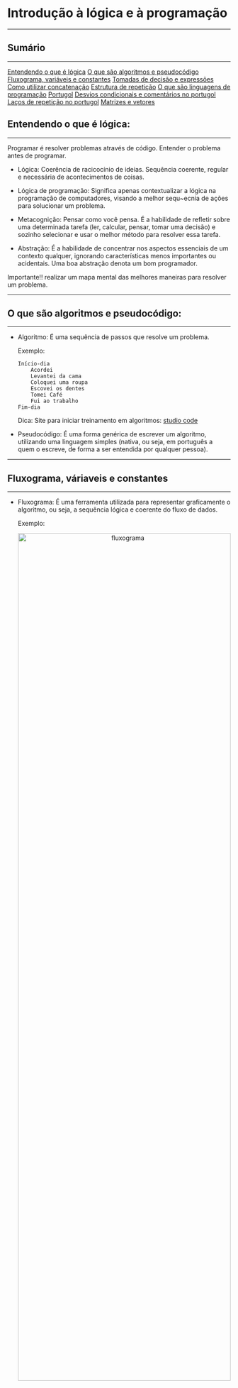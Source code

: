 # Introdução à lógica e à programação
*******

## Sumário
*******

[Entendendo o que é lógica](#entendendo-o-que-é-lógica)
[O que são algoritmos e pseudocódigo](#o-que-são-algoritmos-e-pseudocódigo)
[Fluxograma, variáveis e constantes](#fluxograma-váriaveis-e-constantes)
[Tomadas de decisão e expressões](#tomadas-de-decisão-e-expressões)
[Como utilizar concatenação](#como-utilizar-concatenação)
[Estrutura de repetição](#estrutura-de-repetição)
[O que são linguagens de programação](#o-que-são-linguagens-de-programação)
[Portugol](#portugol)
[Desvios condicionais e comentários no portugol](#desvios-condicionais-e-comentários-no-portugol)
[Laços de repetição no portugol](#laços-de-repetição-no-portugol)
[Matrizes e vetores](#matrizes-e-vetores)


## Entendendo o que é lógica:
*******
Programar é resolver problemas através de código. Entender o problema antes de programar.

- Lógica: Coerência de racicocínio de ideias. Sequência coerente, regular e necessária de acontecimentos de coisas.

- Lógica de programação: Significa apenas contextualizar a lógica na programação de computadores, visando a melhor sequ~ecnia de ações para solucionar um problema.

- Metacognição: Pensar como você pensa. É a habilidade de refletir sobre uma determinada tarefa (ler, calcular, pensar, tomar uma decisão) e sozinho selecionar e usar o melhor método para resolver essa tarefa.

- Abstração: É a habilidade de concentrar nos aspectos essenciais de um contexto qualquer, ignorando características menos importantes ou acidentais. Uma boa abstração denota um bom programador.

Importante!! realizar um mapa mental das melhores maneiras para resolver um problema.

*******
## O que são algoritmos e pseudocódigo:
*******
- Algoritmo: É uma sequência de passos que resolve um problema.

    Exemplo:

    ```
    Início-dia
        Acordei
        Levantei da cama
        Coloquei uma roupa
        Escovei os dentes
        Tomei Café
        Fui ao trabalho
    Fim-dia
    ```

    Dica: Site para iniciar treinamento em algoritmos: [studio code]

- Pseudocódigo: É uma forma genérica de escrever um algoritmo, utilizando uma linguagem simples (nativa, ou seja, em português a quem o escreve, de forma a ser entendida por qualquer pessoa).

*******
## Fluxograma, váriaveis e constantes
*******
- Fluxograma: É uma ferramenta utilizada para representar graficamente o algoritmo, ou seja, a sequência lógica e coerente do fluxo de dados.

    Exemplo:

	<p align="center">
 		<img src="figuras/fig_fluxograma.png?raw=true" alt="fluxograma" width="100%" height="70%" />
	</p>

    Exemplos de sites para criar fluxogramas:

    [diagrams]: diagrams.net/draw.io é uma pilha de tecnologia de código aberto para criar aplicativos de diagramação e o software de diagramação de usuário final baseado em navegador mais usado no mundo.
    [flowgorithm]: Flowgorithm é uma linguagem de programação gratuita para iniciantes baseada em fluxogramas gráficos simples.

- Varáveis: Uma variável é um objeto (uma posição, frequente lozalizada na memória) capaz de reter e representar um valor ou expressão.
  
    Tipos de variáveis:
    - Númericas;
    - Caracteres;
    - Alfanúmericas ou lógicas.

- Constantes: São valores imutáveis e não são alterados durante a vida útil do programa.
  
*******
## Tomadas de decisão e expressões
*******
- Expressões aritméticas: São expressões que utilizam operadores aritméticos e funções aritméticas envolvendo constantes e variáveis.

    Operadores aritméticos:

    | Operação  | Simbolo |
    | ------------- | - |
    | Soma          | + |
    | Subtração     | - |
    | Multiplicação | * |
    | Divisão       | / |
    | Potenciação   | ^ |
    | Porcentagem   | % |

- Expressões literais: São expressões com constantes e/ou variáveis  que tem como resultado valores literais. Iremos utilizar as expressões literais na atribuição de valor para uma variável ou constante.

    Exemplo:

    ```
    nome = "Jacivaldo Carvalho"
    media = (nota_1 + nota_2)/2

    ```
    Podemos observar que o nome recebe uma atribuição com nome "Jacivaldo Carvalho", e media recebe a média (operação) de uma expressão matemática.

- Operadores relacionais: São compostas por outras expressões ou variáveis numéricas com operadores relacionais. As expressões relacionais retornam valores lógicos (verdadeiro/falso).

    | Simbolo | Nome do Operador |     Exemplo  |       Significado         |
    | --------| ---------------- | ------------ | ------------------------- |
    |    >    |     Maior que    |     x > y    | x é maior que y?          | 
    |    >=   |   Maior ou igual |     x > =y   | x é maior ou igual a y?   | 
    |    <    |     Menor que    |     x < y    | x é menor que y?          |
    |    <=   |   Menor ou igual |     x<= y   | x é menor ou igual a y?    |  
    |    ==   |      Igualdade   |     x == y   | x é igual a y?            |
    |    !=   |   Diferente de   |     x != y   | x é diferente de y?       |  

- Tomadas de decisão: Quando escrevemos programas, geralmente ocorre a necessidade de decidir o que fazer dependendo de alguma condição encontrada durante a execução.
  
    Exemplo:
	<p align="center">
 		<img src="figuras/fig_tomada_decisao.png?raw=true" alt="fluxograma tomada de decisão" width="1000%" height="70%" />
	</p>


    Neste exemplo, podemos observar a tomada de decisão quando o cliente informa se tem ou não cartão, em caso de haver um cartão para compra, há uma sentença verdadeira, caso não, é exibido uma mensagem "Infelizmente só realizamos vendas por cartão de crédito".

*******
## Como utilizar concatenação
*******
Concatenação é um termo usado em computação para designar a operação de unir o conteúdo de duas strings, onde string é uma sequência de caracteres.

*******
## Estrutura de repetição
*******
Dentro da lógica de programação é uma estrutura que permite executar mais de uma vez o mesmo comando ou conjunto de comandos, de acordo com uma condição ou com um contador.

Exemplo:

<p align="center">
 		<img src="figuras/fig_estrutura_de_repeticao.png?raw=true" alt="fluxograma estrutura de repetição" width="100%" height="70%" />
</p>




Nesse exemplo, temos uma estrutura de repetição que simula um contador com intervalo de 1 (número) a 10 (limite), onde enquanto o número <= limite a  expressão é verdadeira, e é incrementado para o próximo valor através de número = número + 1.

*******
## O que são linguagens de programação
*******

É uma linguagem escrita e formal que especifica um conjunto de instruções e regras usadas para gerar programas (software). Um software pode ser desenvolvido para rodar em um computador, dispositivo móvel ou em qualquer equipamento que permite sua execução.

A função das linguagens de programação é servir de um meio de comunicação entre computadores e humanos.

Tipos de linguagens:

  - Alto nível: Essas são aquelas cuja sintaxe se aproxima mais da nossa linguagem e se distanciam mais da linguagem de máquina. Exemplo: C, Java, Python, dentre outros.
  
  - Baixo nível: É aquela que se aproxima mais da linguagem de máquina. Essas são as que você precisa ter o conhecimento direto da arquitetura do computador para fazer alguma coisa. Exemplo: Assembly.

- Compiladas: É uma linguagem de programação em que o código fonte é executado diretamente pelo sistema operacional ou pelo processador, após ser traduzido por meio de um processo chamado compilação. Exemplos: C, C#, Delphi, dentre outros.
   
- Interpretadas: É uma linguagem de programação em que o código fonte é executado por um programa de computador chamado interpretador que em seguida é executado pelo sistema operacional ou processador. Exemplos: Java Script, PHP, dentre outros.
*******
## Portugol
*******
Portugol é uma pseudolinguagem que permite ao leitor desenvolver algoritmos estruturados em português de forma simples e intuitiva, independentemente de linguagem de programação.

Exemplo de IDE para aprender portugol é o [portugol studio] ou [portugol studio versão web] que ajuda a dominar lógica de programação.

Exemplo de pseudolinguagem em portugol.

```
programa{
    funcao inicio(){
        escreva("Olá Mundo")
    }
}
```
Outro exemplo que calcula a média e o total de vendas de um funcionário do período de Janeiro a Abril:

```
programa {
	funcao inicio() {
		real venda_jan, venda_fev, venda_mar, venda_abr, total, media
		cadeia vendedor
		
		escreva("Digite o nome do vendedor:")
		leia(vendedor)
		
		escreva("Digite a venda de Janeiro:")
		leia(venda_jan)
		escreva("Digite a venda de Fevereiro:")
		leia(venda_fev)
		escreva("Digite a venda de Março:")
		leia(venda_mar)
		escreva("Digite a venda de Abril:")
		leia(venda_abr)
		
		total = venda_jan + venda_fev + venda_mar + venda_abr
		
		media = total/4
		
		escreva("O vendedor " +vendedor+ " obteve uma média de vendas de janeiro a abril de R$ " +media+ " de um total de R$" +total )
	}
}
```
*******
## Desvios condicionais e comentários no portugol
*******
Esxiste uma palavra reservada em portugol que é o **se**, a condição a ser testada entre parenteses e as instruções que devem ser executadas entre chaves caso o desvio seja **verdadeiro**. Agora se a condição for **falsa** um outro conjunto de comandos deve ser executado, nesse caso, o **se-nao**.

No exemplo a seguir temos desvios que verificam se um aluno foi aprovado ou reprovado. Também temos a inserção de // que denota um comentário em portugol.

```
// Desvio para verificar se o aluno é aprovado ou não.

// Se maior que 7, aluno aprovado.
se(media>=7){
    escreva("Parabéns!! Você foi aprovado!!!")
}

// Se menor que 7, aluno reprovado.
senao{
    ecreva("Infelizmente você foi reprovado!")
}
```
Pode-se também realizar um conjunto de condições **se**, onde o programa solicita uma opção do usuário e retorna a escolha do mesmo. Nota que utilizamos o \n para quebrar uma linha durante a execução do programa.

```
programa {
	funcao inicio() {
		escreva(" Escolha um APP: 1-Netflix 2-AmazonPrime 3-HBOGO 4-Sair")
		inteiro menu = 0
		
		escreva("\nSua opção:")
		leia (menu)
		
		se (menu == 1){
		    escreva("Ok!! Abrir Netflix")
		}
		
		se (menu == 2){
		    escreva("Ok!! Abrir Amazo Prime")
		}
		
		se (menu == 3){
		    escreva("Ok!! Abrir HBO GO")
		}
		
		se (menu == 4){
		    escreva("Saindo do menu ... ")
		}
	}
}

```
Outra opção para o exemplo anterior é utilizar o **caso** que é uma forma mais elegante e recomendável nesses casos.

```
programa {
	funcao inicio() {
		escreva(" Escolha um APP: 1-Netflix 2-AmazonPrime 3-HBOGO 4-Sair")
		inteiro menu = 0
		
		escreva("\nEscolha sua opção:")
		leia (menu)
		
		escolha (menu){
		    caso 1: // testa se o valor é igual a 1
		    escreva("Ok!! Abrir Netflix")
		    pare
		    
		    caso 2: // testa se o valor é igual a 2
		    escreva("Ok!! Abrir Amazo Prime")
		    pare
		    
		    caso 3: // testa se o valor é igual a 3
		    escreva("Ok!! Abrir HBO GO")
		    pare
		    
		    caso 4: // testa se o valor é igual a 4
		    escreva("Saindo do menu ... ")
		    
		    caso contrario:
		    escreva("Você deve escolher as opções de 1 a 4 ...")
		}
		
	}
}
```
*******
## Laços de repetição no portugol
*******
Dentro da lógica de programação é uma estrutura que permite executar mais de uma vez o mesmo comando ou conjunto de comandos, de acordo com uma condição ou com um contador.

O exemplo a seguir utiliza o laço de repetição **faca** do portugol enquanto a condição é atendida em **enquanto**.

```
programa {
	funcao inicio() {
		
		inteiro contador,limite,tabuada,resultado
		
		// inicializa as variáveis.
		contador = 0
		limite = 10
		tabuada = 0
		
		escreva ("Digite a tabuada que deseja calcula:")
		leia(tabuada)
		
		faca{
		    
		    resultado = tabuada*contador
		    escreva(tabuada + " x " + contador + " = " +resultado+ "\n")
		    
		    contador = contador + 1 // ou contador ++
		    
		}enquanto(contador <= limite)
		
	}
}
```
*******
## Matrizes e vetores
*******
Uma matriz é uma coleção de variáveis de mesmo tipo, acessíveis com um único nome e armazenados contiguamente na memória. A individualização de cada variável de um vetor é feita através de uso de índices. Os vetores são matrizes de uma só dimensão.

No primeiro exemplo, temos um código com um vetor unidimensional onde imprime na tela o vetor frutas emq ue cada índice é atribuido uma fruta.

```
\\ Exemplo 1
programa {
	funcao inicio() {
		
		cadeia frutas[4]
		inteiro contador = 0
		
		frutas[0] = "Maçã"
		frutas[1] = "Pêra"
		frutas[2] = "Uva"
		frutas[3] = "Jaca"
		
		faca{
		    
		    escreva(frutas[contador]+"\n")
		    contador ++
		    
		}enquanto(contador <= 3)
		
	}
}

```
No exemplo 2, criamos uma matriz cesta que é atribuido a cada linha uma fruta e a quantidade. O programa imprime o nome da fruta e sua quantidade na cesta.

```
\\ Exemplo 2
programa {
	funcao inicio() {
	    
	    inteiro contador = 0
		
		cadeia cesta[][]={ {"Pêra","100"}, {"Jaca","200"}, {"Maça", "1000"}, {"Uva", "80"}}
		
		faca{
		    
		    escreva("Produto: " +cesta[contador][0]+ " tem a quantidade de " +cesta[contador][1]+ " unidades.\n")
		    
		    contador ++
		    
		}enquanto(contador<=3)
		
	}
}

```
E no exemplo 3, temos o cadastro de pessoas em uma matriz cadastro com nome, local e telefone. O programa imprime os nomes cadastrados junto com o local e o telefone.

```
\\ Exemplo 3
programa {
	funcao inicio() {
	    
	    inteiro contador = 0
		
		cadeia cadastro[][]={ {"João","São Paulo", "(11) 99999-5241"}, {"Maria","Ribeirão Preto", "(16) 9999-8596"}, {"Ana", "Manaus","(92) 9999-8574"}}
		
		faca{
		    
		    escreva("Nome: " +cadastro[contador][0]+ " mora em " +cadastro[contador][1]+ " e seu telefone é " + cadastro[contador][2]+ "\n")
		    
		    contador ++
		    
		}enquanto(contador<=2)
		
	}
}

```


[studio code]: <https://studio.code.org/s/mc/lessons/1/levels/1>
[diagrams]: <https://www.diagrams.net/>
[flowgorithm]: <http://www.flowgorithm.org/>
[portugol studio]: <http://lite.acad.univali.br/portugol/>
[portugol studio versão web]: <https://portugol-webstudio.cubos.io/ide>